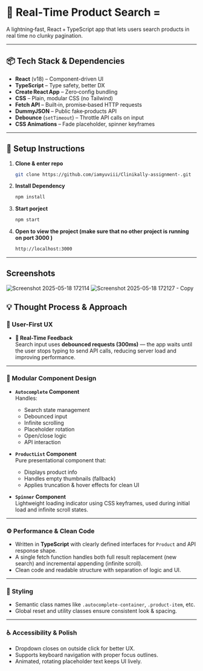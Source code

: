 # 🛒 Real‑Time Product Search =

A lightning‑fast, React + TypeScript app that lets users search products in real time no clunky pagination.

---

## 📦 Tech Stack & Dependencies

- **React** (v18) – Component-driven UI  
- **TypeScript** – Type safety, better DX  
- **Create React App** – Zero‑config bundling  
- **CSS** – Plain, modular CSS (no Tailwind)  
- **Fetch API** – Built‑in, promise‑based HTTP requests  
- **DummyJSON** – Public fake‑products API  
- **Debounce** (`setTimeout`) – Throttle API calls on input   
- **CSS Animations** – Fade placeholder, spinner keyframes  

---

## 🚀 Setup Instructions

1. **Clone & enter repo**  
   ```bash
   git clone https://github.com/iamyuviii/Clinikally-assignment-.git

2. **Install Dependency**  
   ```bash
   npm install

3. **Start porject**  
   ```bash
   npm start
   
3. **Open to view the project (make sure that no other project is running on port 3000 )**  
   ```bash
   http://localhost:3000
------------------------------------------------------------------------------------------------


##  Screenshots 
![Screenshot 2025-05-18 172114](https://github.com/user-attachments/assets/48946b20-37ce-43c5-838a-63d3df2d29f4)
![Screenshot 2025-05-18 172127 - Copy](https://github.com/user-attachments/assets/548873eb-40e0-4d55-987b-b197de92adb6)



 ## 💡 Thought Process & Approach

### 🧠 User-First UX
- **🔄 Real-Time Feedback**  
  Search input uses **debounced requests (300ms)** — the app waits until the user stops typing to send API calls, reducing server load and improving performance.

---

### 🧩 Modular Component Design

- **`Autocomplete` Component**  
  Handles:
  - Search state management  
  - Debounced input  
  - Infinite scrolling  
  - Placeholder rotation  
  - Open/close logic  
  - API interaction  

- **`ProductList` Component**  
  Pure presentational component that:
  - Displays product info
  - Handles empty thumbnails (fallback)
  - Applies truncation & hover effects for clean UI

- **`Spinner` Component**  
  Lightweight loading indicator using CSS keyframes, used during initial load and infinite scroll states.

---

### ⚙️ Performance & Clean Code
- Written in **TypeScript** with clearly defined interfaces for `Product` and API response shape.
- A single fetch function handles both full result replacement (new search) and incremental appending (infinite scroll).
- Clean code and readable structure with separation of logic and UI.

---

### 🎨 Styling
- Semantic class names like `.autocomplete-container`, `.product-item`, etc.
- Global reset and utility classes ensure consistent look & spacing.

---

### ♿ Accessibility & Polish
- Dropdown closes on outside click for better UX.
- Supports keyboard navigation with proper focus outlines.
- Animated, rotating placeholder text keeps UI lively.
